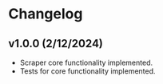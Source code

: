 # Changelog

## v1.0.0 (2/12/2024)

- Scraper core functionality implemented.
- Tests for core functionality implemented.